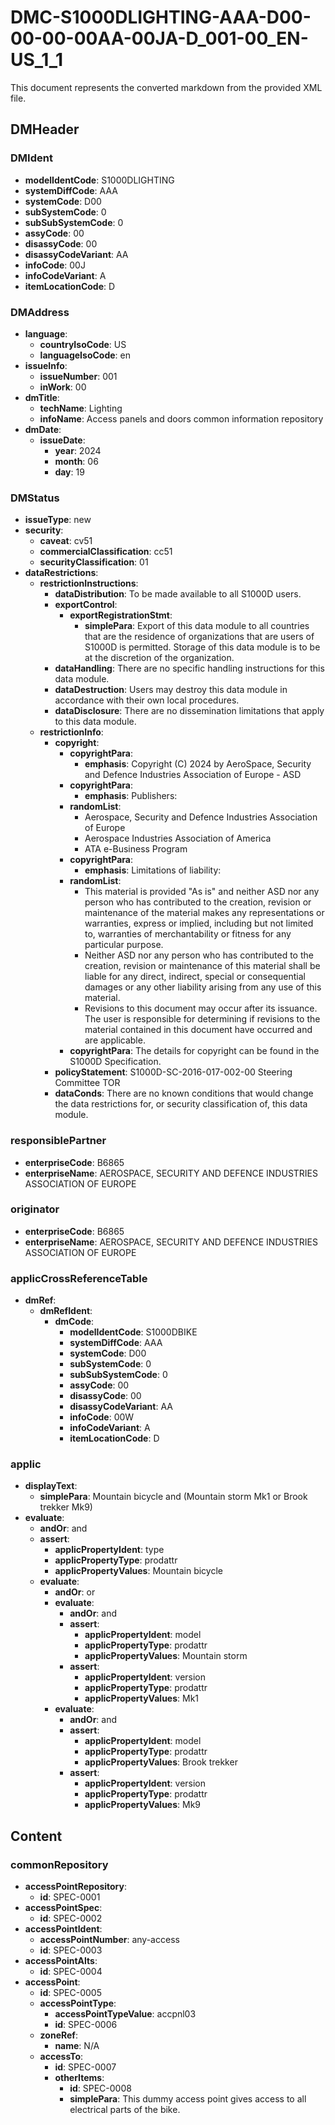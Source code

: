 # DMC-S1000DLIGHTING-AAA-D00-00-00-00AA-00JA-D_001-00_EN-US_1_1

This document represents the converted markdown from the provided XML file.

## DMHeader

### DMIdent

*   **modelIdentCode**: S1000DLIGHTING
*   **systemDiffCode**: AAA
*   **systemCode**: D00
*   **subSystemCode**: 0
*   **subSubSystemCode**: 0
*   **assyCode**: 00
*   **disassyCode**: 00
*   **disassyCodeVariant**: AA
*   **infoCode**: 00J
*   **infoCodeVariant**: A
*   **itemLocationCode**: D

### DMAddress

*   **language**:
    *   **countryIsoCode**: US
    *   **languageIsoCode**: en
*   **issueInfo**:
    *   **issueNumber**: 001
    *   **inWork**: 00
*   **dmTitle**:
    *   **techName**: Lighting
    *   **infoName**: Access panels and doors common information repository
*   **dmDate**:
    *   **issueDate**:
        *   **year**: 2024
        *   **month**: 06
        *   **day**: 19

### DMStatus

*   **issueType**: new
*   **security**:
    *   **caveat**: cv51
    *   **commercialClassification**: cc51
    *   **securityClassification**: 01
*   **dataRestrictions**:
    *   **restrictionInstructions**:
        *   **dataDistribution**: To be made available to all S1000D users.
        *   **exportControl**:
            *   **exportRegistrationStmt**:
                *   **simplePara**: Export of this data module to all countries that are the residence of organizations that are users of S1000D is permitted. Storage of this data module is to be at the discretion of the organization.
        *   **dataHandling**: There are no specific handling instructions for this data module.
        *   **dataDestruction**: Users may destroy this data module in accordance with their own local procedures.
        *   **dataDisclosure**: There are no dissemination limitations that apply to this data module.
    *   **restrictionInfo**:
        *   **copyright**:
            *   **copyrightPara**:
                *   **emphasis**: Copyright (C) 2024 by AeroSpace, Security and Defence Industries Association of Europe - ASD
            *   **copyrightPara**:
                *   **emphasis**: Publishers:
            *   **randomList**:
                *   Aerospace, Security and Defence Industries Association of Europe
                *   Aerospace Industries Association of America
                *   ATA e-Business Program
            *   **copyrightPara**:
                *   **emphasis**: Limitations of liability:
            *   **randomList**:
                *   This material is provided "As is" and neither ASD nor any person who has contributed to the creation, revision or maintenance of the material makes any representations or warranties, express or implied, including but not limited to, warranties of merchantability or fitness for any particular purpose.
                *   Neither ASD nor any person who has contributed to the creation, revision or maintenance of this material shall be liable for any direct, indirect, special or consequential damages or any other liability arising from any use of this material.
                *   Revisions to this document may occur after its issuance. The user is responsible for determining if revisions to the material contained in this document have occurred and are applicable.
            *   **copyrightPara**: The details for copyright can be found in the S1000D Specification.
        *   **policyStatement**: S1000D-SC-2016-017-002-00 Steering Committee TOR
        *   **dataConds**: There are no known conditions that would change the data restrictions for, or security classification of, this data module.

### responsiblePartner

*   **enterpriseCode**: B6865
*   **enterpriseName**: AEROSPACE, SECURITY AND DEFENCE INDUSTRIES ASSOCIATION OF EUROPE

### originator

*   **enterpriseCode**: B6865
*   **enterpriseName**: AEROSPACE, SECURITY AND DEFENCE INDUSTRIES ASSOCIATION OF EUROPE

### applicCrossReferenceTable

*   **dmRef**:
    *   **dmRefIdent**:
        *   **dmCode**:
            *   **modelIdentCode**: S1000DBIKE
            *   **systemDiffCode**: AAA
            *   **systemCode**: D00
            *   **subSystemCode**: 0
            *   **subSubSystemCode**: 0
            *   **assyCode**: 00
            *   **disassyCode**: 00
            *   **disassyCodeVariant**: AA
            *   **infoCode**: 00W
            *   **infoCodeVariant**: A
            *   **itemLocationCode**: D

### applic

*   **displayText**:
    *   **simplePara**: Mountain bicycle and (Mountain storm Mk1 or Brook trekker Mk9)
*   **evaluate**:
    *   **andOr**: and
    *   **assert**:
        *   **applicPropertyIdent**: type
        *   **applicPropertyType**: prodattr
        *   **applicPropertyValues**: Mountain bicycle
    *   **evaluate**:
        *   **andOr**: or
        *   **evaluate**:
            *   **andOr**: and
            *   **assert**:
                *   **applicPropertyIdent**: model
                *   **applicPropertyType**: prodattr
                *   **applicPropertyValues**: Mountain storm
            *   **assert**:
                *   **applicPropertyIdent**: version
                *   **applicPropertyType**: prodattr
                *   **applicPropertyValues**: Mk1
        *   **evaluate**:
            *   **andOr**: and
            *   **assert**:
                *   **applicPropertyIdent**: model
                *   **applicPropertyType**: prodattr
                *   **applicPropertyValues**: Brook trekker
            *   **assert**:
                *   **applicPropertyIdent**: version
                *   **applicPropertyType**: prodattr
                *   **applicPropertyValues**: Mk9

## Content

### commonRepository

*   **accessPointRepository**:
    *   **id**: SPEC-0001
*   **accessPointSpec**:
    *   **id**: SPEC-0002
*   **accessPointIdent**:
    *   **accessPointNumber**: any-access
    *   **id**: SPEC-0003
*   **accessPointAlts**:
    *   **id**: SPEC-0004
*   **accessPoint**:
    *   **id**: SPEC-0005
    *   **accessPointType**:
        *   **accessPointTypeValue**: accpnl03
        *   **id**: SPEC-0006
    *   **zoneRef**:
        *   **name**: N/A
    *   **accessTo**:
        *   **id**: SPEC-0007
        *   **otherItems**:
            *   **id**: SPEC-0008
            *   **simplePara**: This dummy access point gives access to all electrical parts of the bike.